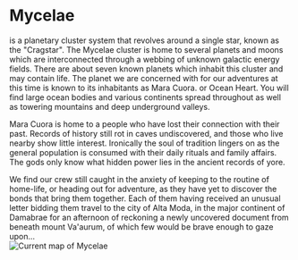 # Mycelae
is a planetary cluster system that revolves around a single star, known as the
"Cragstar". The Mycelae cluster is home to several planets and moons which are
interconnected through a webbing of unknown galactic energy fields. There are
about seven known planets which inhabit this cluster and may contain life. The
planet we are concerned with for our adventures at this time is known to its
inhabitants as
Mara Cuora. or Ocean Heart. You will find large ocean bodies and various continents
spread throughout as well as towering mountains and deep underground valleys.

Mara Cuora
is home to a people who have lost their connection with their past. Records of
history still rot in caves undiscovered, and those who live nearby show little
interest. Ironically the soul of tradition lingers on as the general population
is consumed with their daily rituals and family affairs. The gods only know what
hidden power lies in the ancient records of yore. 

We find our crew still caught
in the anxiety of keeping to the routine of home-life, or heading out for
adventure, as they have yet to discover the bonds that bring them together. Each
of them having received an
unusual letter
bidding them travel to the city of
Alta Moda, in the major continent of
Damabrae
for an afternoon of reckoning a newly uncovered document from beneath mount
Va'aurum, of which few would be brave enough to gaze upon...
<br>
![Current map of Mycelae](./mycelae0.1.1.webp)
